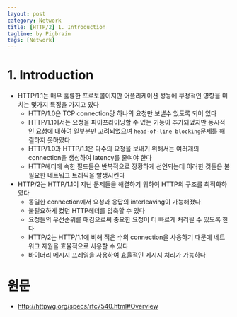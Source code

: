 ```yaml
---
layout: post
category: Network
title: [HTTP/2] 1. Introduction
tagline: by Pigbrain
tags: [Network]
---
```


<!--more-->
  
# 1. Introduction
* HTTP/1.1는 매우 훌륭한 프로토콜이지만 어플리케이션 성능에 부정적인 영향을 미치는 몇가지 특징을 가지고 있다  
	* HTTP/1.0은  TCP connection당 하나의 요청만 보낼수 있도록 되어 있다  
	* HTTP/1.1에서는 요청을 파이프라이닝할 수 있는 기능이 추가되었지만 동시적인 요청에 대하여 일부분만 고려되었으며  `head-of-line blocking`문제를 해결하지 못하였다  
	* HTTP/1.0과 HTTP/1.1은 다수의 요청을 보내기 위해서는 여러개의 connection을 생성하여 latency를 줄여야 한다   
	* HTTP헤더에 속한 필드들은 반복적으로 장황하게 선언되는데 이러한 것들은 불필요한 네트워크 트래픽을 발생시킨다  
* HTTP/2는 HTTP/1.1이 지닌 문제들을 해결하기 위하여 HTTP의 구조를 최적화하였다  
	* 동일한 connection에서 요청과 응답의 interleaving이 가능해졌다  
	* 불필요하게 컸던 HTTP헤더를 압축할 수 있다  
	* 요청들의 우선순위를 매김으로써 중요한 요청이 더 빠르게 처리될 수 있도록 한다   
	* HTTP/2는 HTTP/1.1에 비해 적은 수의 connection을 사용하기 때문에 네트워크 자원을 효율적으로 사용할 수 있다   
	* 바이너리 메시지 프레임을  사용하여 효율적인 메시지 처리가 가능하다   
  
  
# 원문   
* http://httpwg.org/specs/rfc7540.html#Overview